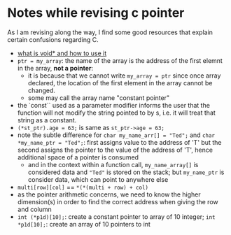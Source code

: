 # Notes while revising c pointer

As I am revising along the way, I find some good resources that explain certain confusions regarding C.

- [what is void* and how to use it](https://stackoverflow.com/questions/11626786/what-does-void-mean-and-how-to-use-it)
- `ptr = my_array`: the name of the array is the address of the first elemnt in the array, **not a pointer**:
  - it is because that we cannot write `my_array = ptr` since once array declared, the location of the first element in the array cannot be changed.
  - some may call the array name "constant pointer"
- the `const`` used as a parameter modifier informs the user that the function will not modify the string pointed to by s, i.e. it will treat that string as a constant.
- `(*st_ptr).age = 63;` is same as `st_ptr->age = 63;`
- note the subtle difference for `char my_name_arr[] = "Ted";` and `char *my_name_ptr = "Ted";`: first assigns value to the address of 'T' but the second assigns the pointer to the value of the address of 'T', hence additional space of a pointer is consumed
  - and in the context within a function call, `my_name_array[]` is considered data and `"Ted"` is stored on the stack; but `my_name_ptr` is consider data, which can point to anywhere else
- `multi[row][col]` == `*(*(multi + row) + col)`
- as the pointer arithmetic concerns, we need to know the higher dimension(s) in order to find the correct address when giving the row and column
- `int (*p1d)[10];`: create a constant pointer to array of 10 integer; `int *p1d[10];`: create an array of 10 pointers to int
